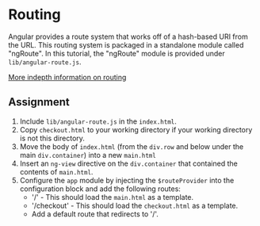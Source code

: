 # Routing

Angular provides a route system that works off of a hash-based URI from the URL. This routing
system is packaged in a standalone module called "ngRoute". In this tutorial, the "ngRoute" module
is provided under `lib/angular-route.js`.

[More indepth information on routing](https://code.angularjs.org/1.3.10/docs/api/ngRoute)

## Assignment

1. Include `lib/angular-route.js` in the `index.html`.
2. Copy `checkout.html` to your working directory if your working directory is not this directory.
3. Move the body of `index.html` (from the `div.row` and below under the main `div.container`) into a new `main.html`
4. Insert an `ng-view` directive on the `div.container` that contained the contents of `main.html`.
5. Configure the `app` module by injecting the `$routeProvider` into the configuration block
   and add the following routes:
   * '/' - This should load the `main.html` as a template.
   * '/checkout' - This should load the `checkout.html` as a template.
   * Add a default route that redirects to '/'.
